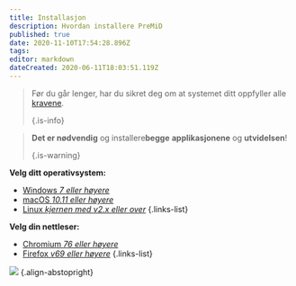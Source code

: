 ```yaml
---
title: Installasjon
description: Hvordan installere PreMiD
published: true
date: 2020-11-10T17:54:28.896Z
tags:
editor: markdown
dateCreated: 2020-06-11T18:03:51.119Z
---
```


> Før du går lenger, har du sikret deg om at systemet ditt oppfyller alle [kravene](/install/requirements). 
> 
> {.is-info}

> **Det er nødvendig** og installere**begge** **applikasjonene** og **utvidelsen**! 
> 
> {.is-warning}

**Velg ditt operativsystem:**
- [Windows *7 eller høyere*](/install/windows)
- [macOS *10.11 eller høyere*](/install/macos)
- [Linux *kjernen med v2.x eller over*](/install/linux)
{.links-list}

**Velg din nettleser:**
- [Chromium *76 eller høyere*](/install/chromium)
- [Firefox *v69 eller høyere*](/install/firefox)
{.links-list}

![](https://a.icons8.com/ajlQdsfa/FZhYWV/svg.svg) {.align-abstopright}